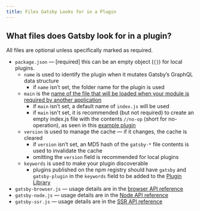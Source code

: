```yaml
---
title: Files Gatsby Looks for in a Plugin
---
```


## What files does Gatsby look for in a plugin?

All files are optional unless specifically marked as required.

- `package.json` — [required] this can be an empty object (`{}`) for local plugins.
  - `name` is used to identify the plugin when it mutates Gatsby’s GraphQL data structure
    - if `name` isn’t set, the folder name for the plugin is used
  - `main` is the [name of the file that will be loaded when your module is required by another application](https://docs.npmjs.com/creating-node-js-modules#create-the-file-that-will-be-loaded-when-your-module-is-required-by-another-application)
    - if `main` isn’t set, a default name of `index.js` will be used
    - if `main` isn't set, it is recommended (but not required) to create an empty index.js file with the contents `//no-op` (short for no-operation), as seen in this [example plugin](https://github.com/gatsbyjs/gatsby/tree/817a6c14543c73ea8f56c9f93d401b03adb44e9d/packages/gatsby-source-wikipedia)
  - `version` is used to manage the cache — if it changes, the cache is cleared
    - if `version` isn’t set, an MD5 hash of the `gatsby-*` file contents is used to invalidate the cache
    - omitting the `version` field is recommended for local plugins
  - `keywords` is used to make your plugin discoverable
    - plugins published on the npm registry should have `gatsby` and `gatsby-plugin` in the `keywords` field to be added to the [Plugin Library](/packages/)
- `gatsby-browser.js` — usage details are in the [browser API reference](/docs/reference/config-files/gatsby-browser/)
- `gatsby-node.js` — usage details are in the [Node API reference](/docs/reference/config-files/gatsby-node/)
- `gatsby-ssr.js` — usage details are in the [SSR API reference](/docs/reference/config-files/gatsby-ssr/)
